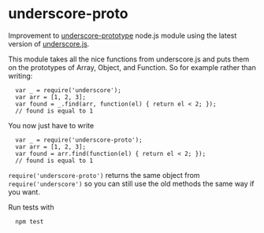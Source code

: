 underscore-proto
================

Improvement to [underscore-prototype](https://npmjs.org/package/underscore-prototype) node.js module using the latest version of [underscore.js](http://underscorejs.org/).

This module takes all the nice functions from underscore.js and puts them on the prototypes of Array, Object, and Function. So for example rather than writing:

      var _ = require('underscore');
      var arr = [1, 2, 3];
      var found = _.find(arr, function(el) { return el < 2; });
      // found is equal to 1

You now just have to write

      var _ = require('underscore-proto');
      var arr = [1, 2, 3];
      var found = arr.find(function(el) { return el < 2; });
      // found is equal to 1


`require('underscore-proto')` returns the same object from `require('underscore')` so you can still use the old methods the same way if you want.


Run tests with

      npm test
